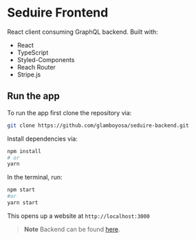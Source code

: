# Seduire Frontend

React client consuming GraphQL backend. Built with: 

- React 
- TypeScript 
- Styled-Components 
- Reach Router 
- Stripe.js 

## Run the app 
To run the app first clone the repository via: 

```bash 
git clone https://github.com/glamboyosa/seduire-backend.git
```

Install dependencies via: 

```bash 
npm install 
# or 
yarn 
```

In the terminal, run: 

```bash 
npm start
#or 
yarn start 
```

This opens up a website at `http://localhost:3000`
>**Note** Backend can be found [here](https://github.com/glamboyosa/seduire-backend).
